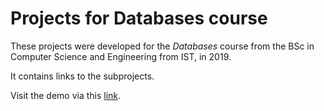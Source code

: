 # Projects for Databases course

These projects were developed for the _Databases_ course from the BSc in Computer Science and Engineering from IST, in 2019.

It contains links to the subprojects.

Visit the demo via this [link](https://web.ist.utl.pt/~joao.m.soares/BD/).

